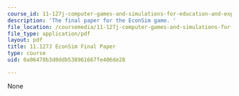 ```yaml
---
course_id: 11-127j-computer-games-and-simulations-for-education-and-exploration-spring-2015
description: 'The final paper for the EconSim game. '
file_location: /coursemedia/11-127j-computer-games-and-simulations-for-education-and-exploration-spring-2015/0a06478b3d0ddb538961667fe406de28_MIT11_127JS15_econsim_final.pdf
file_type: application/pdf
layout: pdf
title: 11.127J EconSim Final Paper
type: course
uid: 0a06478b3d0ddb538961667fe406de28

---
```

None